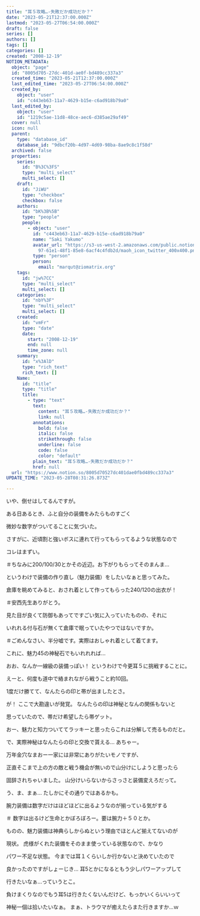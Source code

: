 ```yaml
---
title: "耳５攻略…-失敗だか成功だか？"
date: "2023-05-21T12:37:00.000Z"
lastmod: "2023-05-27T06:54:00.000Z"
draft: false
series: []
authors: []
tags: []
categories: []
created: "2008-12-19"
NOTION_METADATA:
  object: "page"
  id: "8005d705-27dc-401d-ae0f-bd489cc337a3"
  created_time: "2023-05-21T12:37:00.000Z"
  last_edited_time: "2023-05-27T06:54:00.000Z"
  created_by:
    object: "user"
    id: "c443eb63-11a7-4629-b15e-c6ad918b79a0"
  last_edited_by:
    object: "user"
    id: "1219c5ae-11d8-48ce-aec6-d385ae29af49"
  cover: null
  icon: null
  parent:
    type: "database_id"
    database_id: "9dbcf20b-4d97-4d69-98ba-8ae9c8c1f58d"
  archived: false
  properties:
    series:
      id: "B%3C%3FS"
      type: "multi_select"
      multi_select: []
    draft:
      id: "JiWU"
      type: "checkbox"
      checkbox: false
    authors:
      id: "bK%3B%5B"
      type: "people"
      people:
        - object: "user"
          id: "c443eb63-11a7-4629-b15e-c6ad918b79a0"
          name: "Saki Yakumo"
          avatar_url: "https://s3-us-west-2.amazonaws.com/public.notion-static.com/3ad1c4\
            97-61e1-48f1-85e8-6acf4c4fdb2d/maoh_icon_twitter_400x400.png"
          type: "person"
          person:
            email: "marqut@ziomatrix.org"
    tags:
      id: "jw%7CC"
      type: "multi_select"
      multi_select: []
    categories:
      id: "nbY%3F"
      type: "multi_select"
      multi_select: []
    created:
      id: "vmFr"
      type: "date"
      date:
        start: "2008-12-19"
        end: null
        time_zone: null
    summary:
      id: "x%3AlD"
      type: "rich_text"
      rich_text: []
    Name:
      id: "title"
      type: "title"
      title:
        - type: "text"
          text:
            content: "耳５攻略…-失敗だか成功だか？"
            link: null
          annotations:
            bold: false
            italic: false
            strikethrough: false
            underline: false
            code: false
            color: "default"
          plain_text: "耳５攻略…-失敗だか成功だか？"
          href: null
  url: "https://www.notion.so/8005d70527dc401dae0fbd489cc337a3"
UPDATE_TIME: "2023-05-28T08:31:26.873Z"

---
```

<link rel="stylesheet" href="https://cdn.jsdelivr.net/npm/katex@0.16.2/dist/katex.min.css" integrity="sha384-bYdxxUwYipFNohQlHt0bjN/LCpueqWz13HufFEV1SUatKs1cm4L6fFgCi1jT643X" crossorigin="anonymous">


いや、倒せはしてるんですが。


ある日あるとき、ふと自分の装備をみたらものすごく


微妙な数字がついてることに気づいた。


さすがに、近頃割と強いボスに連れて行ってもらってるような状態なので


コレはまずい。


＃ちなみに200/100/30とかその近辺。お下がりもらってそのまんま…


というわけで装備の作り直し（魅力装備）をしたいなぁと思ってみた。


倉庫を眺めてみると、おされ着として作ってもらった240/120の出衣が！


＃安西先生ありがとう。


見た目が良くて防御もあってですごい気に入っていたものの、それに


いれれる付与石が無くて倉庫で眠っていたやつではないですか。


＃ごめんなさい、半分嘘です。実際はおしゃれ着として着てます。


これに、魅力45の神秘石でもいれれれば…


おお、なんか一線級の装備っぽい！ というわけで今更耳５に挑戦することに。


えーと、何度も道中で絡まれながら戦うこと約10回。


1度だけ勝てて、なんたらの印と帯が出ましたとさ。


が！ ここで大勘違いが発覚。 なんたらの印は神秘となんの関係もないと


思っていたので、帯だけ希望したら帯ゲット。


おー、魅力と知力ついててラッキーと思ったらこれは分解して売るものだと。


で、実際神秘はなんたらの印と交換で貰える… あちゃー。


万年金穴なまおー一家には非常にありがたいモノですが、


正直そこまで上の方の敵と戦う機会が無いので山分けにしようと思ったら


固辞されちゃいました。 山分けいらないからさっさと装備変えろだって。


う、ま、まぁ… たしかにその通りではあるかも。


腕力装備は数字だけはほどほどに出るようなのが揃っている気がする


＃ 数字は出るけど生命とかぼろぼろー。要は腕力＋５０とか。


ものの、魅力装備は神典らしからぬという理由でほとんど揃えてないのが


現状。 虎様がくれた装備をそのまま使っている状態なので、かなり


パワー不足な状態。 今までは耳１くらいしか行かないと決めていたので


良かったのですがしょーじき… 耳5とかになるともう少しパワーアップして


行きたいなぁ…っていうとこ。


負けまくりなのでもう耳5は行きたくないんだけど、もっかいくらいいって


神秘一個は拾いたいなぁ。 まぁ、トラウマが癒えたらまた行きますか…ｗ

